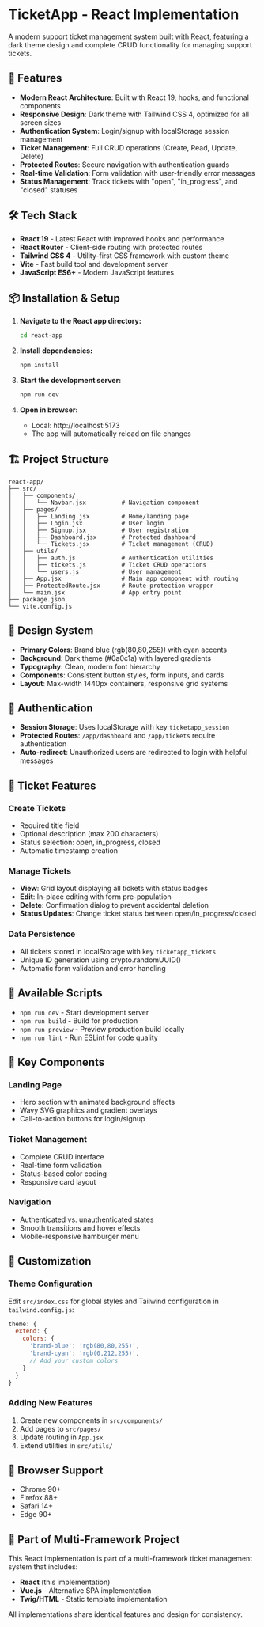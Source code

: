 # TicketApp - React Implementation

A modern support ticket management system built with React, featuring a dark theme design and complete CRUD functionality for managing support tickets.

## 🚀 Features

- **Modern React Architecture**: Built with React 19, hooks, and functional components
- **Responsive Design**: Dark theme with Tailwind CSS 4, optimized for all screen sizes
- **Authentication System**: Login/signup with localStorage session management
- **Ticket Management**: Full CRUD operations (Create, Read, Update, Delete)
- **Protected Routes**: Secure navigation with authentication guards
- **Real-time Validation**: Form validation with user-friendly error messages
- **Status Management**: Track tickets with "open", "in_progress", and "closed" statuses

## 🛠️ Tech Stack

- **React 19** - Latest React with improved hooks and performance
- **React Router** - Client-side routing with protected routes
- **Tailwind CSS 4** - Utility-first CSS framework with custom theme
- **Vite** - Fast build tool and development server
- **JavaScript ES6+** - Modern JavaScript features

## 📦 Installation & Setup

1. **Navigate to the React app directory:**

   ```bash
   cd react-app
   ```

2. **Install dependencies:**

   ```bash
   npm install
   ```

3. **Start the development server:**

   ```bash
   npm run dev
   ```

4. **Open in browser:**
   - Local: http://localhost:5173
   - The app will automatically reload on file changes

## 🏗️ Project Structure

```
react-app/
├── src/
│   ├── components/
│   │   └── Navbar.jsx          # Navigation component
│   ├── pages/
│   │   ├── Landing.jsx         # Home/landing page
│   │   ├── Login.jsx           # User login
│   │   ├── Signup.jsx          # User registration
│   │   ├── Dashboard.jsx       # Protected dashboard
│   │   └── Tickets.jsx         # Ticket management (CRUD)
│   ├── utils/
│   │   ├── auth.js             # Authentication utilities
│   │   ├── tickets.js          # Ticket CRUD operations
│   │   └── users.js            # User management
│   ├── App.jsx                 # Main app component with routing
│   ├── ProtectedRoute.jsx      # Route protection wrapper
│   └── main.jsx                # App entry point
├── package.json
└── vite.config.js
```

## 🎨 Design System

- **Primary Colors**: Brand blue (rgb(80,80,255)) with cyan accents
- **Background**: Dark theme (#0a0c1a) with layered gradients
- **Typography**: Clean, modern font hierarchy
- **Components**: Consistent button styles, form inputs, and cards
- **Layout**: Max-width 1440px containers, responsive grid systems

## 🔐 Authentication

- **Session Storage**: Uses localStorage with key `ticketapp_session`
- **Protected Routes**: `/app/dashboard` and `/app/tickets` require authentication
- **Auto-redirect**: Unauthorized users are redirected to login with helpful messages

## 🎫 Ticket Features

### Create Tickets

- Required title field
- Optional description (max 200 characters)
- Status selection: open, in_progress, closed
- Automatic timestamp creation

### Manage Tickets

- **View**: Grid layout displaying all tickets with status badges
- **Edit**: In-place editing with form pre-population
- **Delete**: Confirmation dialog to prevent accidental deletion
- **Status Updates**: Change ticket status between open/in_progress/closed

### Data Persistence

- All tickets stored in localStorage with key `ticketapp_tickets`
- Unique ID generation using crypto.randomUUID()
- Automatic form validation and error handling

## 🧪 Available Scripts

- `npm run dev` - Start development server
- `npm run build` - Build for production
- `npm run preview` - Preview production build locally
- `npm run lint` - Run ESLint for code quality

## 🌟 Key Components

### Landing Page

- Hero section with animated background effects
- Wavy SVG graphics and gradient overlays
- Call-to-action buttons for login/signup

### Ticket Management

- Complete CRUD interface
- Real-time form validation
- Status-based color coding
- Responsive card layout

### Navigation

- Authenticated vs. unauthenticated states
- Smooth transitions and hover effects
- Mobile-responsive hamburger menu

## 🔧 Customization

### Theme Configuration

Edit `src/index.css` for global styles and Tailwind configuration in `tailwind.config.js`:

```javascript
theme: {
  extend: {
    colors: {
      'brand-blue': 'rgb(80,80,255)',
      'brand-cyan': 'rgb(0,212,255)',
      // Add your custom colors
    }
  }
}
```

### Adding New Features

1. Create new components in `src/components/`
2. Add pages to `src/pages/`
3. Update routing in `App.jsx`
4. Extend utilities in `src/utils/`

## 📱 Browser Support

- Chrome 90+
- Firefox 88+
- Safari 14+
- Edge 90+

## 🤝 Part of Multi-Framework Project

This React implementation is part of a multi-framework ticket management system that includes:

- **React** (this implementation)
- **Vue.js** - Alternative SPA implementation
- **Twig/HTML** - Static template implementation

All implementations share identical features and design for consistency.
